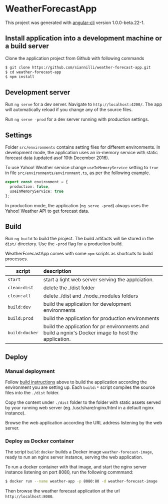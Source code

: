 # WeatherForecastApp

This project was generated with [angular-cli](https://github.com/angular/angular-cli) version 1.0.0-beta.22-1.

## Install application into a development machine or a build server
Clone the application project from Github with following commands

```bash
$ git clone https://github.com/siannilli/weather-forecast-app.git 
$ cd weather-forecast-app
$ npm install 
```

## Development server
Run `ng serve` for a dev server. Navigate to `http://localhost:4200/`. The app will automatically reload if you change any of the source files.

Run `ng serve -prod` for a dev server running with production settings.

## Settings
Folder `src/environments` contains setting files for different environments.
In development mode, the application uses an in-memory service with static forecast data (updated asof 10th December 2016).

To use Yahoo! Weather service change `useInMemoryService` setting to `true` in file `src/environments/environment.ts`, as per the following example. 

```typescript
export const environment = {
  production: false,
  useInMemoryService: true
};
```

In production mode, the application (`ng serve -prod`) always uses the Yahoo! Weather API to get forecast data.

## <a name="build"></a>Build

Run `ng build` to build the project. The build artifacts will be stored in the `dist/` directory. Use the `-prod` flag for a production build.

WeatherForecastApp comes with some `npm` scripts as shortcuts to build processes.

| script         |  description                       |
|----------------|:---------------------------------------------------------|
| `start`        | start a light web server serving the applciation.       
| `clean:dist`   | delete the ./dist folder |
| `clean:all`    | delete ./dist and ./node_modules folders 
| `build:dev`    | build the application for development environments
| `build:prod`   | build the application for production environments 
| `build:docker` | build the application for pr environments and build a ngnix's Docker image to host the application. 


## Deploy

### Manual deployment
Follow [build instructions](#build) above to build the application according the environment you are setting up.
Each `build:*` script compiles the source files into the `./dist` folder.

Copy the content under `./dist` folder to the folder with static assets served by your running web server (eg. /usr/share/nginx/html in a default nginx instance). 

Browse the web application according the URL address listening by the web server.

### Deploy as Docker container
The script `build:docker` builds a Docker image `weather-forecast-image`, ready to run an nginx server instance, serving the web application.

To run a docker container with that image, and start the nginx server instance listening on port 8080, run the following commmand:

```bash
$ docker run --name weather-app -p 8080:80 -d weather-forecast-image
```

Then browse the weather forecast application at the url `http://localhost:8080`.
